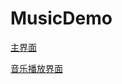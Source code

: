 # MusicDemo

[主界面](https://sm.ms/image/g1pMeq42YZfhxSN)

[音乐播放界面](https://sm.ms/image/a9QRkBvcyIfhKjV)

